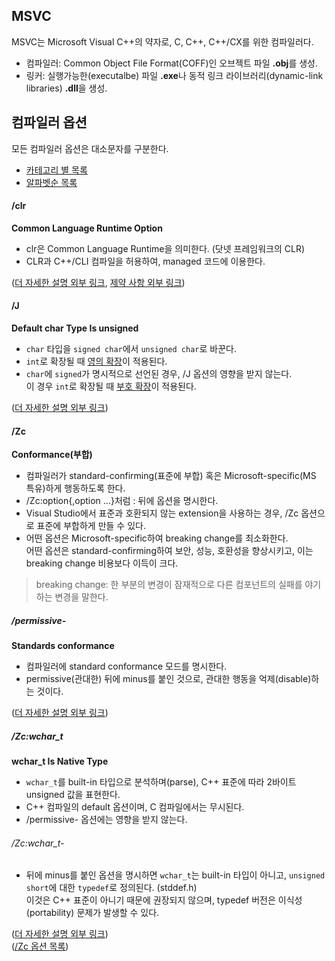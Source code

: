 ## MSVC
MSVC는 Microsoft Visual C++의 약자로, C, C++, C++/CX를 위한 컴파일러다.
- 컴파일러: Common Object File Format(COFF)인 오브젝트 파일 **.obj**를 생성.
- 링커: 실행가능한(executalbe) 파일 **.exe**나 동적 링크 라이브러리(dynamic-link libraries) **.dll**을 생성.

## 컴파일러 옵션
모든 컴파일러 옵션은 대소문자를 구분한다.
- [카테고리 별 목록][1]
- [알파벳순 목록][2]

#### /clr
**Common Language Runtime Option**
- clr은 Common Language Runtime을 의미한다. (닷넷 프레임워크의 CLR)  
- CLR과 C++/CLI 컴파일을 허용하여, managed 코드에 이용한다.

([더 자세한 설명 외부 링크][3], [제약 사항 외부 링크][4])

#### /J
**Default char Type Is unsigned**
- `char` 타입을 `signed char`에서 `unsigned char`로 바꾼다.
- `int`로 확장될 때 [영의 확장][5]이 적용된다.
- `char`에 `signed`가 명시적으로 선언된 경우, /J 옵션의 영향을 받지 않는다.  
이 경우 `int`로 확장될 때 [부호 확장][6]이 적용된다.

([더 자세한 설명 외부 링크][7])

#### /Zc
**Conformance(부합)**
- 컴파일러가 standard-confirming(표준에 부합) 혹은 Microsoft-specific(MS 특유)하게 행동하도록 한다.
- /Zc:option{,option ...}처럼 : 뒤에 옵션을 명시한다.
- Visual Studio에서 표준과 호환되지 않는 extension을 사용하는 경우, /Zc 옵션으로 표준에 부합하게 만들 수 있다.
- 어떤 옵션은 Microsoft-specific하여 breaking change를 최소화한다.  
어떤 옵션은 standard-confirming하여 보안, 성능, 호환성을 향상시키고, 이는 breaking change 비용보다 이득이 크다.
> breaking change: 한 부분의 변경이 잠재적으로 다른 컴포넌트의 실패를 야기하는 변경을 말한다.
##### /permissive-
**Standards conformance**
- 컴파일러에 standard conformance 모드를 명시한다.
- permissive(관대한) 뒤에 minus를 붙인 것으로, 관대한 행동을 억제(disable)하는 것이다.

([더 자세한 설명 외부 링크][8])
##### /Zc:wchar_t
**wchar_t Is Native Type**
- `wchar_t`를 built-in 타입으로 분석하며(parse), C++ 표준에 따라 2바이트 unsigned 값을 표현한다.
- C++ 컴파일의 default 옵션이며, C 컴파일에서는 무시된다.
- /permissive- 옵션에는 영향을 받지 않는다.
###### /Zc:wchar_t-
- 뒤에 minus를 붙인 옵션을 명시하면 `wchar_t`는 built-in 타입이 아니고, `unsigned short`에 대한 `typedef`로 정의된다. (stddef.h)  
이것은 C++ 표준이 아니기 때문에 권장되지 않으며, typedef 버전은 이식성(portability) 문제가 발생할 수 있다.

([더 자세한 설명 외부 링크][9])  
([/Zc 옵션 목록][10])


<!-- 외부 링크들 -->
[1]: https://docs.microsoft.com/en-us/cpp/build/reference/compiler-options-listed-by-category?view=msvc-170
[2]: https://docs.microsoft.com/en-us/cpp/build/reference/compiler-options-listed-alphabetically?view=msvc-170

<!-- /clr -->
[3]: https://docs.microsoft.com/en-us/cpp/build/reference/clr-common-language-runtime-compilation?view=msvc-170
[4]: https://docs.microsoft.com/en-us/cpp/build/reference/clr-restrictions?view=msvc-170
<!-- /J -->
[5]: https://github.com/ipari3/cpp/blob/main/theoretical/Numeric%20Manipulation.md#zero-extension
[6]: https://github.com/ipari3/cpp/blob/main/theoretical/Numeric%20Manipulation.md#sign-extension
[7]: https://docs.microsoft.com/en-us/cpp/build/reference/j-default-char-type-is-unsigned?view=msvc-170#remarks
<!-- /Zc -->
[8]: https://docs.microsoft.com/en-us/cpp/build/reference/permissive-standards-conformance?view=msvc-170
[9]: https://docs.microsoft.com/en-us/cpp/build/reference/zc-wchar-t-wchar-t-is-native-type?view=msvc-170
[10]: https://docs.microsoft.com/en-us/cpp/build/reference/zc-conformance?view=msvc-170#remarks
